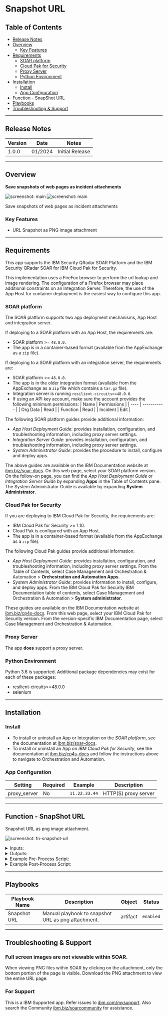 <!--
  This README.md is generated by running:
  "resilient-sdk docgen -p fn_snapshot_url"

  It is best edited using a Text Editor with a Markdown Previewer. VS Code
  is a good example. Checkout https://guides.github.com/features/mastering-markdown/
  for tips on writing with Markdown

  All fields followed by "::CHANGE_ME::"" should be manually edited

  If you make manual edits and run docgen again, a .bak file will be created

  Store any screenshots in the "doc/screenshots" directory and reference them like:
  ![screenshot: screenshot_1](./screenshots/screenshot_1.png)

  NOTE: If your app is available in the container-format only, there is no need to mention the integration server in this readme.
-->

# Snapshot URL

## Table of Contents
- [Release Notes](#release-notes)
- [Overview](#overview)
  - [Key Features](#key-features)
- [Requirements](#requirements)
  - [SOAR platform](#soar-platform)
  - [Cloud Pak for Security](#cloud-pak-for-security)
  - [Proxy Server](#proxy-server)
  - [Python Environment](#python-environment)
- [Installation](#installation)
  - [Install](#install)
  - [App Configuration](#app-configuration)
- [Function - SnapShot URL](#function---snapshot-url)
- [Playbooks](#playbooks)
- [Troubleshooting & Support](#troubleshooting--support)
---

## Release Notes
<!--
  Specify all changes in this release. Do not remove the release 
  notes of a previous release
-->
| Version | Date | Notes |
| ------- | ---- | ----- |
| 1.0.0 | 01/2024 | Initial Release | 

---

## Overview
<!--
  Provide a high-level description of the function itself and its remote software or application.
  The text below is parsed from the "description" and "long_description" attributes in the setup.py file
-->
**Save snapshots of web pages as incident attachments**

 ![screenshot: main](./doc/screenshots/attachment.png)
 ![screenshot: main](./doc/screenshots/playbook.png)

Save snapshots of web pages as incident attachments

### Key Features
<!--
  List the Key Features of the Integration
-->
* URL Snapshot as PNG image attachment

---

## Requirements
<!--
  List any Requirements 
--> 
This app supports the IBM Security QRadar SOAR Platform and the IBM Security QRadar SOAR for IBM Cloud Pak for Security.

This implementation uses a FireFox browser to perform the url lookup and image rendering. The configuration of a Firefox browser may place additional constraints on an Integration Server. Therefore, the use of the App Host for container deployment is the easiest way to configure this app.

### SOAR platform
The SOAR platform supports two app deployment mechanisms, App Host and integration server.

If deploying to a SOAR platform with an App Host, the requirements are:
* SOAR platform >= `48.0.0`.
* The app is in a container-based format (available from the AppExchange as a `zip` file).

If deploying to a SOAR platform with an integration server, the requirements are:
* SOAR platform >= `48.0.0`.
* The app is in the older integration format (available from the AppExchange as a `zip` file which contains a `tar.gz` file).
* Integration server is running `resilient-circuits>=48.0.0`.
* If using an API key account, make sure the account provides the following minimum permissions: 
  | Name | Permissions |
  | ---- | ----------- |
  | Org Data | Read |
  | Function | Read |
  | Incident | Edit |

The following SOAR platform guides provide additional information: 
* _App Host Deployment Guide_: provides installation, configuration, and troubleshooting information, including proxy server settings. 
* _Integration Server Guide_: provides installation, configuration, and troubleshooting information, including proxy server settings.
* _System Administrator Guide_: provides the procedure to install, configure and deploy apps. 

The above guides are available on the IBM Documentation website at [ibm.biz/soar-docs](https://ibm.biz/soar-docs). On this web page, select your SOAR platform version. On the follow-on page, you can find the _App Host Deployment Guide_ or _Integration Server Guide_ by expanding **Apps** in the Table of Contents pane. The System Administrator Guide is available by expanding **System Administrator**.

### Cloud Pak for Security
If you are deploying to IBM Cloud Pak for Security, the requirements are:
* IBM Cloud Pak for Security >= 1.10.
* Cloud Pak is configured with an App Host.
* The app is in a container-based format (available from the AppExchange as a `zip` file).

The following Cloud Pak guides provide additional information: 
* _App Host Deployment Guide_: provides installation, configuration, and troubleshooting information, including proxy server settings. From the Table of Contents, select Case Management and Orchestration & Automation > **Orchestration and Automation Apps**.
* _System Administrator Guide_: provides information to install, configure, and deploy apps. From the IBM Cloud Pak for Security IBM Documentation table of contents, select Case Management and Orchestration & Automation > **System administrator**.

These guides are available on the IBM Documentation website at [ibm.biz/cp4s-docs](https://ibm.biz/cp4s-docs). From this web page, select your IBM Cloud Pak for Security version. From the version-specific IBM Documentation page, select Case Management and Orchestration & Automation.

### Proxy Server
The app **does** support a proxy server.

### Python Environment
Python 3.6 is supported.
Additional package dependencies may exist for each of these packages:
* resilient-circuits>=48.0.0
* selenium

---

## Installation

### Install
* To install or uninstall an App or Integration on the _SOAR platform_, see the documentation at [ibm.biz/soar-docs](https://ibm.biz/soar-docs).
* To install or uninstall an App on _IBM Cloud Pak for Security_, see the documentation at [ibm.biz/cp4s-docs](https://ibm.biz/cp4s-docs) and follow the instructions above to navigate to Orchestration and Automation.

### App Configuration

| Setting | Required | Example | Description |
| ------- | -------- | ------- | ----------- |
| proxy_server | No | `11.22.33.44` | HTTP(S) proxy server |

---

## Function - SnapShot URL
Snapshot URL as png image attachment.

 ![screenshot: fn-snapshot-url ](./doc/screenshots/function.png)

<details><summary>Inputs:</summary>
<p>

| Name | Type | Required | Example | Tooltip |
| ---- | :--: | :------: | ------- | ------- |
| `snapshot_incident_id` | `number` | Yes | `-` | - |
| `snapshot_url` | `text` | Yes | `-` | - |
| `snapshot_timeout` | `number` | No | `30` | default is 30 seconds |
| `snapshot_fullpage` | bool | No | 'Yes' | full page image or just initial page height image |

</p>
</details>

<details><summary>Outputs:</summary>
<p>

> **NOTE:** This example might be in JSON format, but `results` is a Python Dictionary on the SOAR platform.

```python
results = {
  "content": {
    "attachment_name": "https://cybersecuritynordic.messukeskus.com/program-3/.png"
  },
  "inputs": {
    "snapshot_incident_id": 2103,
    "snapshot_url": "https://cybersecuritynordic.messukeskus.com/program-3/"
  },
  "metrics": {
    "execution_time_ms": 49769,
    "host": "1fd9269d-5558-411b-ba33-e4767f763c59-8678ccd8c8-xs2vr",
    "package": "fn-snapshot-url",
    "package_version": "1.0.0",
    "timestamp": "2023-12-28 20:51:10",
    "version": "1.0"
  },
  "raw": null,
  "reason": null,
  "success": true,
  "version": 2
}
```

</p>
</details>

<details><summary>Example Pre-Process Script:</summary>
<p>

```python
inputs.snapshot_incident_id = incident.id
inputs.snapshot_url = artifact.value
if getattr(playbook.inputs, "snapshot_url_load_timeout", None):
  inputs.snapshot_timeout = playbook.inputs.snapshot_url_load_timeout
inputs.snapshot_fullpage = playbook.inputs.snapshot_full_screen_capture
```

</p>
</details>

<details><summary>Example Post-Process Script:</summary>
<p>

```python
results = playbook.functions.results.snapshot_results

if results.success:
  incident.addNote(f"Snapshot URL for {results.inputs.snapshot_url} succeeded with attachment: {results.content.attachment_name}")
else:
  incident.addNote(f"Snapshot URL {results.reason}")

```

</p>
</details>

---

## Playbooks
| Playbook Name | Description | Object | Status |
| ------------- | ----------- | ------ | ------ |
| Snapshot URL | Manual playbook to snapshot URL as png attachment. | artifact | `enabled` |

---

## Troubleshooting & Support

### Full screen images are not viewable within SOAR. 
When viewing PNG files within SOAR by clicking on the attachment, only the bottom portion of the page is visible. Download the PNG attachment to view the entire URL page.

### For Support
This is a IBM Supported app. Refer issues to [ibm.com/mysupport](https://ibm.com/mysupport).
Also search the Community [ibm.biz/soarcommunity](https://ibm.biz/soarcommunity) for assistance.

